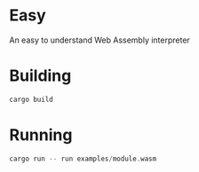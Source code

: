 # Easy

An easy to understand Web Assembly interpreter

# Building

```rust
cargo build
```

# Running

```rust
cargo run -- run examples/module.wasm
```
